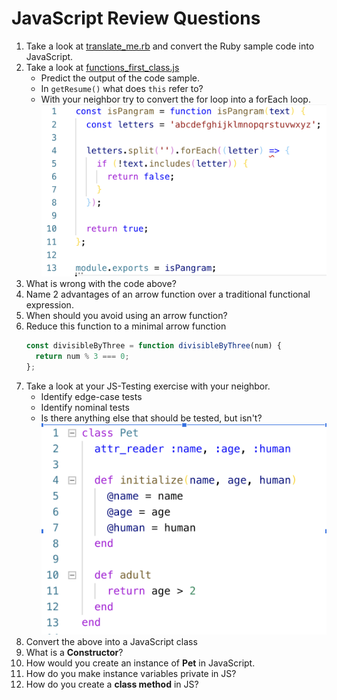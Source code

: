 # JavaScript Review Questions

1. Take a look at  [translate_me.rb](code-samples/translate_me.rb) and convert the Ruby sample code into JavaScript. 
1. Take a look at [functions_first_class.js](code-samples/functions_first_class.js)
   - Predict the output of the code sample.
   - In `getResume()`  what does `this` refer to?
   - With your neighbor try to convert the for loop into a forEach loop.
![broken loop example](images/brokenloop.png)
1. What is wrong with the code above?
1. Name 2 advantages of an arrow function over a traditional functional expression.
1. When should you avoid using an arrow function?
1. Reduce this function to a minimal arrow function
   ```javascript
   const divisibleByThree = function divisibleByThree(num) {
     return num % 3 === 0;
   };
   ```
1. Take a look at your JS-Testing exercise with your neighbor.
   - Identify edge-case tests
   - Identify nominal tests
   - Is there anything else that should be tested, but isn't?
   ![pet class](images/pet-class.png)
1. Convert the above into a JavaScript class
1. What is a **Constructor**?
1. How would you create an instance of **Pet** in JavaScript.
1. How do you make instance variables private in JS?
1. How do you create a **class method** in JS?

